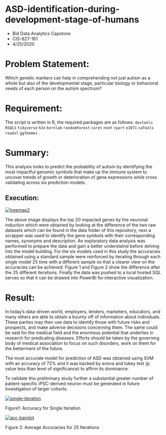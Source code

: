# ASD-identification-during-development-stage-of-humans
- Bid Data Analytics Capstone 
- CIS-627-161
- 4/25/2020

# Problem Statement: 

Which genetic markers can help in comprehending not just autism as a whole but also of the developmental stage, particular biology or behavioral needs of each person on the autism spectrum?

# Requirement:
The script is written in R, the required packages are as follows: `devtools` `RSQLS` `tidyverse` `h2o` `kernlab` `randomForest` `caret` `nnet` `rpart` `e1071` `caTools` `readxl` `ggthemes` .

# Summary: 
This analysis looks to predict the probability of autism by identifying the most impactful genomic symbols that make up the immune system to uncover trends of growth or deterioration of gene expressions while cross validating across six prediction models.

## Execution:
<a href="https://ibb.co/4JTgpK6"><img src="https://i.ibb.co/mSqF4bL/treemap2.png" alt="treemap2" border="0"></a>

The above image displays the top 20 impacted genes by the neuronal induction which were obtained by looking at the difference of the two raw datasets which can be found in the data folder of this repository, next a scrapper was used to identify the gene symbols with their corresponding names, synonyms and description. An exploratory data analysis was performed to prepare the data and gain a better understaind before delving into the model building. For the six models used in this study the accuracies obtained using a standard sample were reinforced by iterating through each single model 25 time with a different sample so that a clearer view on the accuracies can be achieved. Figure 1 and Figure 2 show the difference after the 25 different iterations. Finally the data was pushed to a local hosted SQL serves so that it can be drawed into PowerBi for interactive visualization.

# Result:
In today’s data-driven world, employers, lenders, marketers, educators, and many others are able to obtain a bounty off of information about individuals. These parties may then use data to identify those with future risks and prospects, and make adverse decisions concerning them. The same could be said for the medical field and the enormous potential that underlies in research for predicating diseases. Efforts should be taken by the governing body of medical association to focus on such disorders, work on them for the betterment of the future.
	
The most accurate model for prediction of ASD was obtained using SVM with an accuracy of 72% and it was backed by anova and tukey test (p value less than level of significance) to affirm its dominance.

To validate this preliminary study further a substantial greater number of patient-specific iPSC-derived neuron must be generated in future investigation of larger cohorts.



<a href="https://ibb.co/wQzy5gD"><img src="https://i.ibb.co/s1Vj8RL/single-iteration.png" alt="single-iteration" border="0"></a>

Figure1: Accuracy for Single Iteration

<a href="https://ibb.co/K6xSWrS"><img src="https://i.ibb.co/D4fTQRT/acc-barplot.png" alt="acc-barplot" border="0"></a>

Figure 2: Average Accuracies for 25 Iterations
